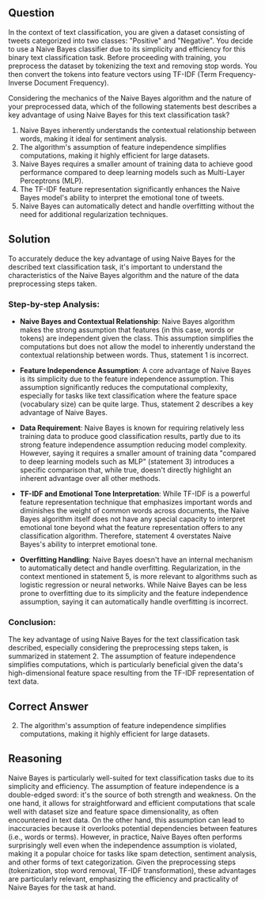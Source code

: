 ## Question

In the context of text classification, you are given a dataset consisting of tweets categorized into two classes: "Positive" and "Negative". You decide to use a Naive Bayes classifier due to its simplicity and efficiency for this binary text classification task. Before proceeding with training, you preprocess the dataset by tokenizing the text and removing stop words. You then convert the tokens into feature vectors using TF-IDF (Term Frequency-Inverse Document Frequency). 

Considering the mechanics of the Naive Bayes algorithm and the nature of your preprocessed data, which of the following statements best describes a key advantage of using Naive Bayes for this text classification task?

1. Naive Bayes inherently understands the contextual relationship between words, making it ideal for sentiment analysis.
2. The algorithm's assumption of feature independence simplifies computations, making it highly efficient for large datasets.
3. Naive Bayes requires a smaller amount of training data to achieve good performance compared to deep learning models such as Multi-Layer Perceptrons (MLP).
4. The TF-IDF feature representation significantly enhances the Naive Bayes model's ability to interpret the emotional tone of tweets.
5. Naive Bayes can automatically detect and handle overfitting without the need for additional regularization techniques.

## Solution

To accurately deduce the key advantage of using Naive Bayes for the described text classification task, it's important to understand the characteristics of the Naive Bayes algorithm and the nature of the data preprocessing steps taken.

### Step-by-step Analysis:

- **Naive Bayes and Contextual Relationship**: Naive Bayes algorithm makes the strong assumption that features (in this case, words or tokens) are independent given the class. This assumption simplifies the computations but does not allow the model to inherently understand the contextual relationship between words. Thus, statement 1 is incorrect.

- **Feature Independence Assumption**: A core advantage of Naive Bayes is its simplicity due to the feature independence assumption. This assumption significantly reduces the computational complexity, especially for tasks like text classification where the feature space (vocabulary size) can be quite large. Thus, statement 2 describes a key advantage of Naive Bayes.

- **Data Requirement**: Naive Bayes is known for requiring relatively less training data to produce good classification results, partly due to its strong feature independence assumption reducing model complexity. However, saying it requires a smaller amount of training data "compared to deep learning models such as MLP" (statement 3) introduces a specific comparison that, while true, doesn't directly highlight an inherent advantage over all other methods.

- **TF-IDF and Emotional Tone Interpretation**: While TF-IDF is a powerful feature representation technique that emphasizes important words and diminishes the weight of common words across documents, the Naive Bayes algorithm itself does not have any special capacity to interpret emotional tone beyond what the feature representation offers to any classification algorithm. Therefore, statement 4 overstates Naive Bayes's ability to interpret emotional tone.

- **Overfitting Handling**: Naive Bayes doesn't have an internal mechanism to automatically detect and handle overfitting. Regularization, in the context mentioned in statement 5, is more relevant to algorithms such as logistic regression or neural networks. While Naive Bayes can be less prone to overfitting due to its simplicity and the feature independence assumption, saying it can automatically handle overfitting is incorrect.

### Conclusion: 

The key advantage of using Naive Bayes for the text classification task described, especially considering the preprocessing steps taken, is summarized in statement 2. The assumption of feature independence simplifies computations, which is particularly beneficial given the data's high-dimensional feature space resulting from the TF-IDF representation of text data.

## Correct Answer

2. The algorithm's assumption of feature independence simplifies computations, making it highly efficient for large datasets.

## Reasoning

Naive Bayes is particularly well-suited for text classification tasks due to its simplicity and efficiency. The assumption of feature independence is a double-edged sword: it's the source of both strength and weakness. On the one hand, it allows for straightforward and efficient computations that scale well with dataset size and feature space dimensionality, as often encountered in text data. On the other hand, this assumption can lead to inaccuracies because it overlooks potential dependencies between features (i.e., words or terms). However, in practice, Naive Bayes often performs surprisingly well even when the independence assumption is violated, making it a popular choice for tasks like spam detection, sentiment analysis, and other forms of text categorization. Given the preprocessing steps (tokenization, stop word removal, TF-IDF transformation), these advantages are particularly relevant, emphasizing the efficiency and practicality of Naive Bayes for the task at hand.